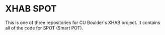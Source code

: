 XHAB SPOT
=========

This is one of three repositories for CU Boulder's XHAB project. It contains
all of the code for SPOT (Smart POT).
